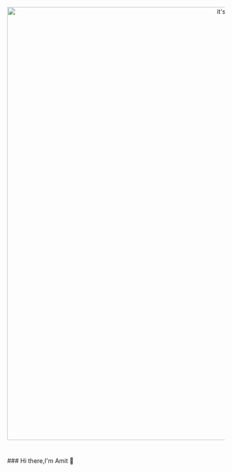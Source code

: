 <p align="center">
<img src="https://github.com/amitsing8576/amitsing8576/assets/134639939/63263f95-d213-4450-963b-1ce76119abe0" alt="it's me" width="1000">
</p>
<h1 align="center"></h1>
### Hi there,I'm Amit 👋

<!--
**amitsing8576/amitsing8576** is a ✨ _special_ ✨ repository because its `README.md` (this file) appears on your GitHub profile.

Here are some ideas to get you started:

- 🔭 I’m currently working on ...
- 🌱 I’m currently learning ...
- 👯 I’m looking to collaborate on ...
- 🤔 I’m looking for help with ...
- 💬 Ask me about ...
- 📫 How to reach me: ...
- 😄 Pronouns: ...
- ⚡ Fun fact: ...
-->

